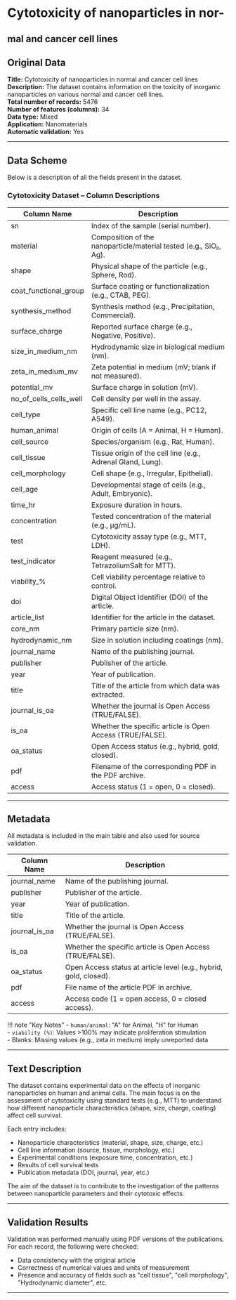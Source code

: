 # Cytotoxicity of nanoparticles in nor-
mal and cancer cell lines
---


## Original Data

**Title:** Cytotoxicity of nanoparticles in normal and cancer cell lines  
**Description:** The dataset contains information on the toxicity of inorganic nanoparticles on various normal and cancer cell lines.  
**Total number of records:** 5476  
**Number of features (columns):** 34  
**Data type:** Mixed  
**Application:** Nanomaterials  
**Automatic validation:** Yes

---

## Data Scheme

Below is a description of all the fields present in the dataset.

### Cytotoxicity Dataset – Column Descriptions

| **Column Name**             | **Description**                                                                 |
|----------------------------|---------------------------------------------------------------------------------|
| sn                         | Index of the sample (serial number).                                           |
| material                   | Composition of the nanoparticle/material tested (e.g., SiO₂, Ag).              |
| shape                      | Physical shape of the particle (e.g., Sphere, Rod).                            |
| coat_functional_group      | Surface coating or functionalization (e.g., CTAB, PEG).                        |
| synthesis_method           | Synthesis method (e.g., Precipitation, Commercial).                            |
| surface_charge             | Reported surface charge (e.g., Negative, Positive).                            |
| size_in_medium_nm          | Hydrodynamic size in biological medium (nm).                                   |
| zeta_in_medium_mv          | Zeta potential in medium (mV; blank if not measured).                          |
| potential_mv               | Surface charge in solution (mV).                                               |
| no_of_cells_cells_well     | Cell density per well in the assay.                                            |
| cell_type                  | Specific cell line name (e.g., PC12, A549).                                    |
| human_animal               | Origin of cells (A = Animal, H = Human).                                       |
| cell_source                | Species/organism (e.g., Rat, Human).                                           |
| cell_tissue                | Tissue origin of the cell line (e.g., Adrenal Gland, Lung).                    |
| cell_morphology            | Cell shape (e.g., Irregular, Epithelial).                                      |
| cell_age                   | Developmental stage of cells (e.g., Adult, Embryonic).                         |
| time_hr                    | Exposure duration in hours.                                                    |
| concentration              | Tested concentration of the material (e.g., µg/mL).                            |
| test                       | Cytotoxicity assay type (e.g., MTT, LDH).                                      |
| test_indicator             | Reagent measured (e.g., TetrazoliumSalt for MTT).                              |
| viability_%                | Cell viability percentage relative to control.                                 |
| doi                        | Digital Object Identifier (DOI) of the article.                                |
| article_list               | Identifier for the article in the dataset.                                     |
| core_nm                    | Primary particle size (nm).                                                    |
| hydrodynamic_nm            | Size in solution including coatings (nm).                                      |
| journal_name               | Name of the publishing journal.                                                |
| publisher                  | Publisher of the article.                                                      |
| year                       | Year of publication.                                                           |
| title                      | Title of the article from which data was extracted.                            |
| journal_is_oa             | Whether the journal is Open Access (TRUE/FALSE).                               |
| is_oa                     | Whether the specific article is Open Access (TRUE/FALSE).                      |
| oa_status                 | Open Access status (e.g., hybrid, gold, closed).                               |
| pdf                        | Filename of the corresponding PDF in the PDF archive.                         |
| access                     | Access status (1 = open, 0 = closed).                                          |

---

## Metadata

All metadata is included in the main table and also used for source validation.

| **Column Name**   | **Description**                                                            |
|------------------|----------------------------------------------------------------------------|
| journal_name     | Name of the publishing journal.                                            |
| publisher        | Publisher of the article.                                                  |
| year             | Year of publication.                                                       |
| title            | Title of the article.                                                      |
| journal_is_oa    | Whether the journal is Open Access (TRUE/FALSE).                           |
| is_oa            | Whether the specific article is Open Access (TRUE/FALSE).                  |
| oa_status        | Open Access status at article level (e.g., hybrid, gold, closed).          |
| pdf              | File name of the article PDF in archive.                                   |
| access           | Access code (1 = open access, 0 = closed access).                          |

!!! note "Key Notes"
    - `human/animal`: "A" for Animal, "H" for Human  
    - `viability (%)`: Values >100% may indicate proliferation stimulation  
    - Blanks: Missing values (e.g., zeta in medium) imply unreported data  

---

## Text Description

The dataset contains experimental data on the effects of inorganic nanoparticles on human and animal cells. The main focus is on the assessment of cytotoxicity using standard tests (e.g., MTT) to understand how different nanoparticle characteristics (shape, size, charge, coating) affect cell survival.

Each entry includes:

- Nanoparticle characteristics (material, shape, size, charge, etc.)
- Cell line information (source, tissue, morphology, etc.)
- Experimental conditions (exposure time, concentration, etc.)
- Results of cell survival tests
- Publication metadata (DOI, journal, year, etc.)

The aim of the dataset is to contribute to the investigation of the patterns between nanoparticle parameters and their cytotoxic effects.

---

## Validation Results

Validation was performed manually using PDF versions of the publications. For each record, the following were checked:

- Data consistency with the original article  
- Correctness of numerical values and units of measurement  
- Presence and accuracy of fields such as "cell tissue", "cell morphology", "Hydrodynamic diameter", etc.

---
